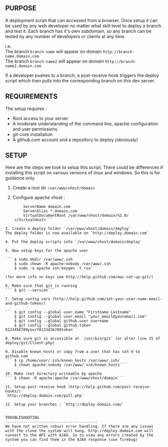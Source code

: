 PURPOSE
-----------------------------------------
A deployment script that can accessed from a browser. Once setup it can be used by any web developer no matter what skill level to deploy a branch and test it. Each branch has it's own subdomain, so any branch can be tested by any number of developers or clients at any time.

i.e.  
The branch `branch-name` will appear on domain `http://branch-name.domain.com`  
The branch `branch-name2` will appear on domain `http://branch-name2.domain.com`

If a developer pushes to a branch, a post-receive hook triggers the deploy script which then pulls into the corresponding branch on this dev server.


REQUIREMENTS
-----------------------------------------
The setup requires :

+ Root access to your server
+ A moderate understanding of the command line, apache configuration and user permissions.
+ git-core installation
+ A github.com account and a repository to deploy (obviously)


SETUP
-----------------------------------------
Here are the steps we took to setup this script. There could be differences if installing this script on various versions of linux and windows. So this is for guidance only.

1. Create a root dir `/var/www/vhost/domain`

2. Configure apache vhost :

```    <VirtualHost *:80>  
        ServerName domain.com  
        ServerAlias *.domain.com  
        VirtualDocumentRoot /var/www/vhost/domain/%1.0/  
    </VirtualHost>```

3. Create a deploy folder `/var/www/vhost/domain/deploy`
The deploy folder is now available on `http://deploy.domain.com`

4. Put the deploy scripts into `/var/www/vhost/domain/deploy`

5. Now setup keys for the apache user 

```	$ sudo mkdir /var/www/.ssh  
	$ sudo chown -R apache:nobody /var/www/.ssh  
	$ sudo -u apache ssh-keygen -t rsa```

(for more info on keys see http://help.github.com/mac-set-up-git/)

6. Make sure that git is running
```	$ git --version```

7. Setup config vars (http://help.github.com/set-your-user-name-email-and-github-token/)

```	$ git config --global user.name "Firstname Lastname"  
	$ git config --global user.email "your_email@youremail.com"  
	$ git config --global github.user username  
	$ git config --global github.token 0123456789yourf0123456789token```

8. Make sure git is accessible at `/usr/bin/git` (or alter line 15 of deploy/git/Client.php)

9. Disable known_hosts or copy from a user that has ssh'd to github.com
```	$ cp /home/user/.ssh/known_hosts /var/www/.ssh/  
	$ chown apache:nobody /var/www/.ssh/known_hosts```

10. Make root directory writeable by apache
```	$ chown -R apache:apache /var/www/vhost/domain```

11. Setup post-receive hook (http://help.github.com/post-receive-hooks/)
`http://deploy.domain.com/pull.php`

12. Setup your branches : `http://deploy.domain.com/`


TROUBLESHOOTING
-----------------------------------------
We have not written robust error handling. If there are any issues with the clone the system will hang. http://deploy.domain.com will connect to the API with AJAX. So to view any errors created by the system you can find them in the AJAX response (use firebug)


